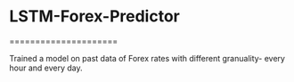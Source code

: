 # LSTM-Forex-Predictor
=====================

Trained a model on past data of Forex rates with different granuality- every hour and every day.
